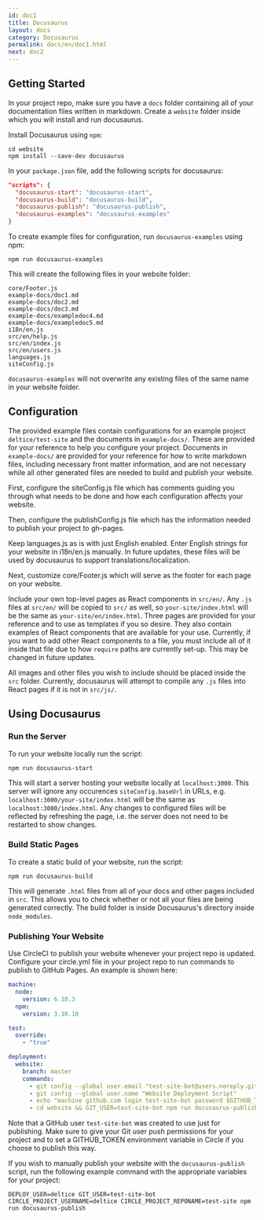 ```yaml
---
id: doc1
title: Docusaurus
layout: docs
category: Docusaurus
permalink: docs/en/doc1.html
next: doc2
---
```


## Getting Started

In your project repo, make sure you have a `docs` folder containing all of your documentation files written in markdown. Create a `website` folder inside which you will install and run docusaurus.

Install Docusaurus using `npm`:

```
cd website
npm install --save-dev docusaurus
```

In your `package.json` file, add the following scripts for docusaurus:

```json
"scripts": {
  "docusaurus-start": "docusaurus-start",
  "docusaurus-build": "docusaurus-build",
  "docusaurus-publish": "docusaurus-publish",
  "docusaurus-examples": "docusaurus-examples"
}
```

To create example files for configuration, run `docusaurus-examples` using npm:

```
npm run docusaurus-examples
```

This will create the following files in your website folder:

```
core/Footer.js
example-docs/doc1.md
example-docs/doc2.md
example-docs/doc3.md
example-docs/exampledoc4.md
example-docs/exampledoc5.md
i18n/en.js
src/en/help.js
src/en/index.js
src/en/users.js
languages.js
siteConfig.js
```

`docusaurus-examples` will not overwrite any existing files of the same name in your website folder.

## Configuration

The provided example files contain configurations for an example project `deltice/test-site` and the documents in `example-docs/`. These are provided for your reference to help you configure your project. Documents in `example-docs/` are provided for your reference for how to write markdown files, including necessary front matter information, and are not necessary while all other generated files are needed to build and publish your website.

First, configure the siteConfig.js file which has comments guiding you through what needs to be done and how each configuration affects your website.

Then, configure the publishConfig.js file which has the information needed to publish your project to gh-pages.

Keep languages.js as is with just English enabled. Enter English strings for your website in i18n/en.js manually. In future updates, these files will be used by docusaurus to support translations/localization.

Next, customize core/Footer.js which will serve as the footer for each page on your website.

Include your own top-level pages as React components in `src/en/`. Any `.js` files at `src/en/` will be copied to `src/` as well, so `your-site/index.html` will be the same as `your-site/en/index.html`. Three pages are provided for your reference and to use as templates if you so desire. They also contain examples of React components that are available for your use. Currently, if you want to add other React components to a file, you must include all of it inside that file due to how `require` paths are currently set-up. This may be changed in future updates.

All images and other files you wish to include should be placed inside the `src` folder. Currently, docusaurus will attempt to compile any `.js` files into React pages if it is not in `src/js/`.

## Using Docusaurus

### Run the Server

To run your website locally run the script:

```
npm run docusaurus-start
```

This will start a server hosting your website locally at `localhost:3000`. This server will ignore any occurences `siteConfig.baseUrl` in URLs, e.g. `localhost:3000/your-site/index.html` will be the same as `localhost:3000/index.html`. Any changes to configured files will be reflected by refreshing the page, i.e. the server does not need to be restarted to show changes.


### Build Static Pages

To create a static build of your website, run the script:

```
npm run docusaurus-build
```

This will generate `.html` files from all of your docs and other pages included in `src`. This allows you to check whether or not all your files are being generated correctly. The build folder is inside Docusaurus's directory inside `node_modules`.

### Publishing Your Website

Use CircleCI to publish your website whenever your project repo is updated. Configure your circle.yml file in your project repo to run commands to publish to GitHub Pages. An example is shown here:

```yaml
machine:
  node:
    version: 6.10.3
  npm:
    version: 3.10.10

test:
  override:
    - "true"

deployment:
  website:
    branch: master
    commands:
      - git config --global user.email "test-site-bot@users.noreply.github.com"
      - git config --global user.name "Website Deployment Script"
      - echo "machine github.com login test-site-bot password $GITHUB_TOKEN" > ~/.netrc
      - cd website && GIT_USER=test-site-bot npm run docusaurus-publish
```

Note that a GitHub user `test-site-bot` was created to use just for publishing. Make sure to give your Git user push permissions for your project and to set a GITHUB_TOKEN environment variable in Circle if you choose to publish this way.

If you wish to manually publish your website with the `docusaurus-publish` script, run the following example command with the appropriate variables for your project:

```
DEPLOY_USER=deltice GIT_USER=test-site-bot CIRCLE_PROJECT_USERNAME=deltice CIRCLE_PROJECT_REPONAME=test-site npm run docusaurus-publish
```
